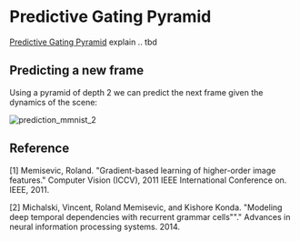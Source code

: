 # Predictive Gating Pyramid
[Predictive Gating Pyramid](https://papers.nips.cc/paper/5549-modeling-deep-temporal-dependencies-with-recurrent-grammar-cells)
explain .. tbd

## Predicting a new frame

Using a pyramid of depth 2 we can predict the next frame given the dynamics of the scene:

![prediction_mmnist_2](https://user-images.githubusercontent.com/831215/30984602-0ce91894-a48e-11e7-9c4a-1f4fcd1e0518.png)

## Reference

[1] Memisevic, Roland. "Gradient-based learning of higher-order image features." Computer Vision (ICCV), 2011 IEEE International Conference on. IEEE, 2011.

[2] Michalski, Vincent, Roland Memisevic, and Kishore Konda. "Modeling deep temporal dependencies with recurrent grammar cells""." Advances in neural information processing systems. 2014.
